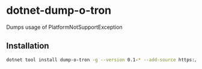 # dotnet-dump-o-tron

Dumps usage of PlatformNotSupportException

## Installation

```sh
dotnet tool install dump-o-tron -g --version 0.1-* --add-source https://f.feedz.io/rynowak/tools/nuget/index.json
```